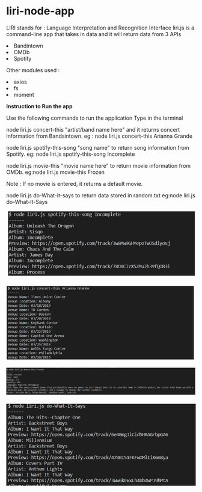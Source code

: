 # liri-node-app

LIRI stands for : Language Interpretation and Recognition Interface
liri.js is a command-line app that takes in data and it will return data from 3 APIs
    <li>Bandintown</li>
    <li>OMDb</li>
    <li>Spotify</li>

Other modules used : 
<li>axios</li>
<li>fs</li>
<li>moment  </li>  

<b>Instruction to Run the app</b>

Use the following commands to run the application
Type in the terminal

node liri.js concert-this "artist/band name here" and it returns concert information from Bandsintown. 
    eg : node liri.js concert-this Arianna Grande

node liri.js spotify-this-song "song name" to return song information from Spotify. 
    eg: node liri.js spotify-this-song Incomplete

node liri.js movie-this "movie name here" to return movie information from OMDb. 
    eg:node liri.js movie-this Frozen

Note : If no movie is entered, it returns a default movie.


node liri.js do-What-it-says to return data stored in random.txt
    eg:node liri.js do-What-It-Says

![Spotify](https://github.com/webdev-gmg/liri-node-app/blob/master/images/spotify.jpg?raw=true)

![Bands](https://github.com/webdev-gmg/liri-node-app/blob/master/images/bands.png?raw=true)

![Movies](https://github.com/webdev-gmg/liri-node-app/blob/master/images/movie.png?raw=true)

![Random](https://github.com/webdev-gmg/liri-node-app/blob/master/images/dowhatitsays.png?raw=true)
